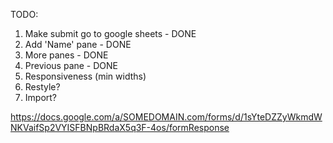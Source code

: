 TODO:
1. Make submit go to google sheets - DONE
2. Add 'Name' pane - DONE
3. More panes - DONE
4. Previous pane - DONE
5. Responsiveness (min widths)
6. Restyle?
7. Import?

https://docs.google.com/a/SOMEDOMAIN.com/forms/d/1sYteDZZyWkmdWNKVaifSp2VYISFBNpBRdaX5q3F-4os/formResponse

 